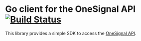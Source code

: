 # Go client for the OneSignal API [![Build Status](https://travis-ci.org/tbalthazar/onesignal-go.svg?branch=master)](https://travis-ci.org/tbalthazar/onesignal-go)

This library provides a simple SDK to access the [OneSignal API](https://documentation.onesignal.com/docs/server-api-overview).

